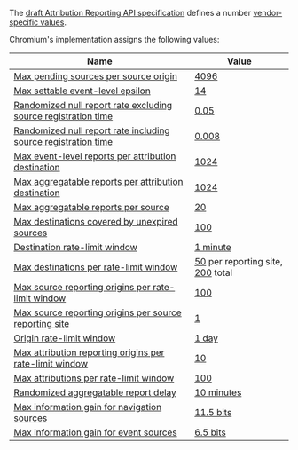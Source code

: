 The [draft Attribution Reporting API
specification](https://wicg.github.io/attribution-reporting-api) defines a
number [vendor-specific
values](https://wicg.github.io/attribution-reporting-api/#vendor-specific-values).

Chromium's implementation assigns the following values:

| Name | Value |
| ---- | ----- |
| [Max pending sources per source origin][] | [4096][max pending sources per source origin value] |
| [Max settable event-level epsilon][] | [14][max settable event-level epsilon value] |
| [Randomized null report rate excluding source registration time][] | [0.05][randomized null report rate excluding source registration time value] |
| [Randomized null report rate including source registration time][] | [0.008][randomized null report rate including source registration time value] |
| [Max event-level reports per attribution destination][] | [1024][max event-level reports per attribution destination value] |
| [Max aggregatable reports per attribution destination][] | [1024][max aggregatable reports per attribution destination value] |
| [Max aggregatable reports per source][] | [20][max aggregatable reports per source value] |
| [Max destinations covered by unexpired sources][] | [100][max destinations covered by unexpired sources value] |
| [Destination rate-limit window][] | [1 minute][destination rate-limit window value]
| [Max destinations per rate-limit window][] | [50][max destinations per rate-limit window per reporting site] per reporting site, [200][max destinations per rate-limit window total] total
| [Max source reporting origins per rate-limit window][] | [100][max source reporting origins per rate-limit window value] |
| [Max source reporting origins per source reporting site][] | [1][max source reporting origins per source reporting site value]
| [Origin rate-limit window][] | [1 day][origin rate-limit window value]
| [Max attribution reporting origins per rate-limit window][] | [10][max attribution reporting origins per rate-limit window value] |
| [Max attributions per rate-limit window][] | [100][max attributions per rate-limit window value] |
| [Randomized aggregatable report delay][] | [10 minutes][randomized aggregatable report delay value] |
| [Max information gain for navigation sources][] | [11.5 bits][max information gain for navigations value] |
| [Max information gain for event sources][] | [6.5 bits][max information gain for events value] |

[Max pending sources per source origin]: https://wicg.github.io/attribution-reporting-api/#max-pending-sources-per-source-origin
[max pending sources per source origin value]: https://source.chromium.org/chromium/chromium/src/+/main:content/browser/attribution_reporting/attribution_config.h;l=151;drc=3be0e68c5ed56aba7c321cbaea22558eee61fc50
[Max settable event-level epsilon]: https://wicg.github.io/attribution-reporting-api/#max-settable-event-level-epsilon
[max settable event-level epsilon value]: https://source.chromium.org/chromium/chromium/src/+/main:content/browser/attribution_reporting/attribution_config.h;l=57;drc=3733a639d724a4353463a872605119d11a1e4d37
[Randomized null report rate excluding source registration time]: https://wicg.github.io/attribution-reporting-api/#randomized-null-report-rate-excluding-source-registration-time
[randomized null report rate excluding source registration time value]: https://source.chromium.org/chromium/chromium/src/+/main:content/browser/attribution_reporting/attribution_config.h;l=109;drc=3733a639d724a4353463a872605119d11a1e4d37
[Randomized null report rate including source registration time]: https://wicg.github.io/attribution-reporting-api/#randomized-null-report-rate-including-source-registration-time
[randomized null report rate including source registration time value]: https://source.chromium.org/chromium/chromium/src/+/main:content/browser/attribution_reporting/attribution_config.h;l=108;drc=3733a639d724a4353463a872605119d11a1e4d37
[Max event-level reports per attribution destination]: https://wicg.github.io/attribution-reporting-api/#max-event-level-reports-per-attribution-destination
[max event-level reports per attribution destination value]: https://source.chromium.org/chromium/chromium/src/+/main:content/browser/attribution_reporting/attribution_config.h;l=61;drc=3733a639d724a4353463a872605119d11a1e4d37
[Max aggregatable reports per attribution destination]: https://wicg.github.io/attribution-reporting-api/#max-aggregatable-reports-per-attribution-destination
[max aggregatable reports per attribution destination value]: https://source.chromium.org/chromium/chromium/src/+/main:content/browser/attribution_reporting/attribution_config.h;l=90;drc=3733a639d724a4353463a872605119d11a1e4d37
[Max aggregatable reports per source]: https://wicg.github.io/attribution-reporting-api/#max-aggregatable-reports-per-source
[max aggregatable reports per source value]: https://source.chromium.org/chromium/chromium/src/+/main:content/browser/attribution_reporting/attribution_config.h;l=111;drc=3733a639d724a4353463a872605119d11a1e4d37
[Max destinations covered by unexpired sources]: https://wicg.github.io/attribution-reporting-api/#max-destinations-covered-by-unexpired-sources
[max destinations covered by unexpired sources value]: https://source.chromium.org/chromium/chromium/src/+/main:content/browser/attribution_reporting/attribution_config.h;l=127;drc=3733a639d724a4353463a872605119d11a1e4d37
[Destination rate-limit window]: https://wicg.github.io/attribution-reporting-api/#destination-rate-limit-window
[Destination rate-limit window value]: https://source.chromium.org/chromium/chromium/src/+/refs/heads/main:content/browser/attribution_reporting/destination_throttler.h;l=30;drc=1890f3f74c8100eb1a3e945d34d6fd576d2a9061
[Max destinations per rate-limit window]: https://wicg.github.io/attribution-reporting-api/#max-destinations-per-rate-limit-window
[Max destinations per rate-limit window per reporting site]: https://source.chromium.org/chromium/chromium/src/+/refs/heads/main:content/browser/attribution_reporting/destination_throttler.h;l=29;drc=1890f3f74c8100eb1a3e945d34d6fd576d2a9061
[Max destinations per rate-limit window total]: https://source.chromium.org/chromium/chromium/src/+/refs/heads/main:content/browser/attribution_reporting/destination_throttler.h;l=28;drc=1890f3f74c8100eb1a3e945d34d6fd576d2a9061
[Max source reporting origins per rate-limit window]: https://wicg.github.io/attribution-reporting-api/#max-source-reporting-origins-per-rate-limit-window
[max source reporting origins per rate-limit window value]: https://source.chromium.org/chromium/chromium/src/+/main:content/browser/attribution_reporting/attribution_config.h;l=28;drc=3733a639d724a4353463a872605119d11a1e4d37
[Max source reporting origins per source reporting site]: https://wicg.github.io/attribution-reporting-api/#max-source-reporting-origins-per-source-reporting-site
[max source reporting origins per source reporting site value]: https://source.chromium.org/chromium/chromium/src/+/main:content/browser/attribution_reporting/attribution_config.h;l=46;drc=48c727720b2bac7a0ab845f2f51b776d2042656e
[Origin rate-limit window]: https://wicg.github.io/attribution-reporting-api/#origin-rate-limit-window
[origin rate-limit window value]: https://source.chromium.org/chromium/chromium/src/+/main:content/browser/attribution_reporting/attribution_config.h;l=49;drc=48c727720b2bac7a0ab845f2f51b776d2042656e
[Max attribution reporting origins per rate-limit window]: https://wicg.github.io/attribution-reporting-api/#max-attribution-reporting-origins-per-rate-limit-window
[max attribution reporting origins per rate-limit window value]: https://source.chromium.org/chromium/chromium/src/+/main:content/browser/attribution_reporting/attribution_config.h;l=32;drc=3733a639d724a4353463a872605119d11a1e4d37
[Max attributions per rate-limit window]: https://wicg.github.io/attribution-reporting-api/#max-attributions-per-rate-limit-window
[max attributions per rate-limit window value]: https://source.chromium.org/chromium/chromium/src/+/main:content/browser/attribution_reporting/attribution_config.h;l=36;drc=3733a639d724a4353463a872605119d11a1e4d37
[Randomized aggregatable report delay]: https://wicg.github.io/attribution-reporting-api/#randomized-aggregatable-report-delay
[randomized aggregatable report delay value]: https://source.chromium.org/chromium/chromium/src/+/main:content/browser/attribution_reporting/attribution_config.h;l=106;drc=3733a639d724a4353463a872605119d11a1e4d37
[Max information gain for navigation sources]: https://wicg.github.io/attribution-reporting-api/#max-event-level-channel-capacity-per-source
[max information gain for navigations value]: https://source.chromium.org/chromium/chromium/src/+/main:content/browser/attribution_reporting/attribution_config.h;l=77;drc=f470a177bbf7e636c598fd8c9e9dee4f936e73ad
[Max information gain for event sources]: https://wicg.github.io/attribution-reporting-api/#max-event-level-channel-capacity-per-source
[max information gain for events value]: https://source.chromium.org/chromium/chromium/src/+/main:content/browser/attribution_reporting/attribution_config.h;l=114;drc=22c828d3e18706a79fde266109d0e9290a679c56
